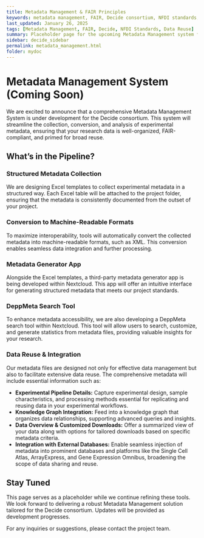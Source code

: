 ```yaml
---
title: Metadata Management & FAIR Principles
keywords: metadata management, FAIR, Decide consortium, NFDI standards, experimental metadata, Excel, XML, Nextcloud, DeppMeta search, data reuse, knowledge graph, Single Cell Atlas, ArrayExpress, Gene Expression Omnibus
last_updated: January 26, 2025
tags: [Metadata Management, FAIR, Decide, NFDI Standards, Data Reuse]
summary: Placeholder page for the upcoming Metadata Management system for experimental metadata within the Decide consortium.
sidebar: decide_sidebar
permalink: metadata_management.html
folder: mydoc
---
```


# Metadata Management System (Coming Soon)

We are excited to announce that a comprehensive Metadata Management System is under development for the Decide consortium. This system will streamline the collection, conversion, and analysis of experimental metadata, ensuring that your research data is well-organized, FAIR-compliant, and primed for broad reuse.

## What’s in the Pipeline?

### Structured Metadata Collection
We are designing Excel templates to collect experimental metadata in a structured way. Each Excel table will be attached to the project folder, ensuring that the metadata is consistently documented from the outset of your project.

### Conversion to Machine-Readable Formats
To maximize interoperability, tools will automatically convert the collected metadata into machine-readable formats, such as XML. This conversion enables seamless data integration and further processing.

### Metadata Generator App
Alongside the Excel templates, a third-party metadata generator app is being developed within Nextcloud. This app will offer an intuitive interface for generating structured metadata that meets our project standards.

### DeppMeta Search Tool
To enhance metadata accessibility, we are also developing a DeppMeta search tool within Nextcloud. This tool will allow users to search, customize, and generate statistics from metadata files, providing valuable insights for your research.

### Data Reuse & Integration
Our metadata files are designed not only for effective data management but also to facilitate extensive data reuse. The comprehensive metadata will include essential information such as:
- **Experimental Pipeline Details:** Capture experimental design, sample characteristics, and processing methods essential for replicating and reusing data in your experimental workflows.
- **Knowledge Graph Integration:** Feed into a knowledge graph that organizes data relationships, supporting advanced queries and insights.
- **Data Overview & Customized Downloads:** Offer a summarized view of your data along with options for tailored downloads based on specific metadata criteria.
- **Integration with External Databases:** Enable seamless injection of metadata into prominent databases and platforms like the Single Cell Atlas, ArrayExpress, and Gene Expression Omnibus, broadening the scope of data sharing and reuse.

## Stay Tuned
This page serves as a placeholder while we continue refining these tools. We look forward to delivering a robust Metadata Management solution tailored for the Decide consortium. Updates will be provided as development progresses.

For any inquiries or suggestions, please contact the project team.
